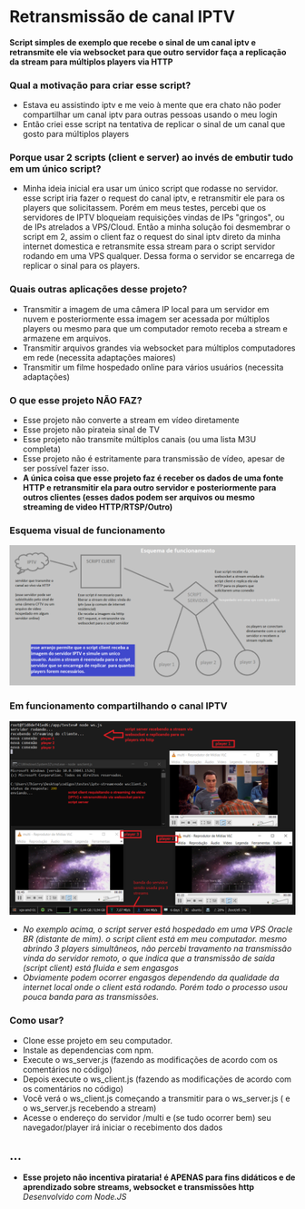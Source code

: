 # Retransmissão de canal IPTV
#### Script simples de exemplo que recebe o sinal de um canal iptv e retransmite ele via websocket para que outro servidor faça a replicação da stream para múltiplos players via HTTP

### Qual a motivação para criar esse script?
 - Estava eu assistindo iptv e me veio à mente que era chato não poder compartilhar um canal iptv para outras pessoas usando o meu login
 - Então criei esse script na tentativa de replicar o sinal de um canal que gosto para múltiplos players

### Porque usar 2 scripts (client e server) ao invés de embutir tudo em um único script?
 - Minha ideia inicial era usar um único script que rodasse no servidor. esse script iria fazer o request do canal iptv, e retransmitir ele para os players que solicitassem. Porém em meus testes, percebi que os servidores de IPTV bloqueiam requisições vindas de IPs "gringos", ou de IPs atrelados a VPS/Cloud. Então a minha solução foi desmembrar o script em 2, assim o client faz o request do sinal iptv direto da minha internet domestica e retransmite essa stream para o script servidor rodando em uma VPS qualquer. Dessa forma o servidor se encarrega de replicar o sinal para os players.

### Quais outras aplicações desse projeto?
 - Transmitir a imagem de uma câmera IP local para um servidor em nuvem e posteriormente essa imagem ser acessada por múltiplos players ou mesmo para que um computador remoto receba a stream e armazene em arquivos.
 - Transmitir arquivos grandes via websocket para múltiplos computadores em rede (necessita adaptações maiores)
 - Transmitir um filme hospedado online para vários usuários (necessita adaptações)

### O que esse projeto NÃO FAZ?
 - Esse projeto não converte a stream em vídeo diretamente
 - Esse projeto não pirateia sinal de TV
 - Esse projeto não transmite múltiplos canais (ou uma lista M3U completa)
 - Esse projeto não é estritamente para transmissão de vídeo, apesar de ser possível fazer isso.
 - **A única coisa que esse projeto faz é receber os dados de uma fonte HTTP e retransmitir ela para outro servidor e posteriormente para outros clientes (esses dados podem ser arquivos ou mesmo streaming de video HTTP/RTSP/Outro)**

### Esquema visual de funcionamento
![esquema de funcionamento](esquema.png)

### Em funcionamento compartilhando o canal IPTV
![exemplo de funcionamento](exemplo.png)
- *No exemplo acima, o script server está hospedado em uma VPS Oracle BR (distante de mim). o script client está em meu computador. mesmo abrindo 3 players simultâneos, não percebi travamento na transmissão vinda do servidor remoto, o que indica que a transmissão de saída (script client) está fluida e sem engasgos*
- *Obviamente podem ocorrer engasgos dependendo da qualidade da internet local onde o client está rodando. Porém todo o processo usou pouca banda para as transmissões.*

### Como usar?
- Clone esse projeto em seu computador.
- Instale as dependencias com npm.
- Execute o ws_server.js (fazendo as modificações de acordo com os comentários no código)
- Depois execute o ws_client.js (fazendo as modificações de acordo com os comentários no código)
- Você verá o ws_client.js começando a transmitir para o ws_server.js ( e o ws_server.js recebendo a stream)
- Acesse o endereço do servidor /multi e (se tudo ocorrer bem) seu navegador/player irá iniciar o recebimento dos dados

## ...

- **Esse projeto não incentiva pirataria! é APENAS para fins didáticos e de aprendizado sobre streams, websocket e transmissões http**
 *Desenvolvido com Node.JS*

